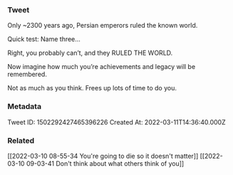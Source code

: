 ### Tweet
Only ~2300 years ago, Persian emperors ruled the known world. 

Quick test: Name three... 

Right, you probably can’t, and they RULED THE WORLD.

Now imagine how much you’re achievements and legacy will be remembered.

Not as much as you think. 
Frees up lots of time to do you.

### Metadata
Tweet ID: 1502292427465396226
Created At: 2022-03-11T14:36:40.000Z

### Related
[[2022-03-10 08-55-34 You're going to die so it doesn't matter]]
[[2022-03-10 09-03-41 Don't think about what others think of you]]

